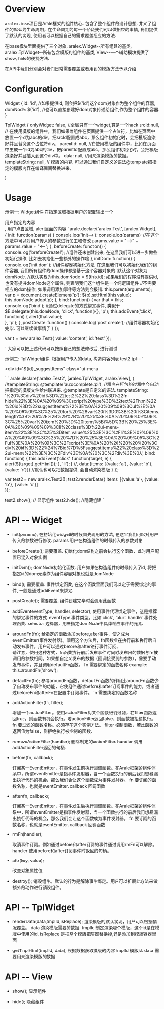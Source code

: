 Overview
========

`aralex.base`项目是Arale框架的组件核心. 包含了整个组件的设计思想. 并义了组件的默认的生命周期，在生命周期的每一个阶段我们可以做相应的事情, 我们提供了默认的实现, 使用者可以根据自己的需求覆盖相应的方法.

在base模块里面提供了三个对象, aralex.Widget--所有组建的基类, aralex.TplWidget--所有包含模版的组件的基类, View--一个辅助模块提供了show, hide的便捷方法. 

在API中我们分别会对我们日常需要覆盖或者用到的模版方法予以介绍. 


Configuration
=============

Widget
{
    id: 'id', //如果提供id, 则会把$('id')这个dom对象作为整个组件的容器,
    domNode: $('id'), //也可以直接创建好dom对象传递给组件,作为整个组件的容器.
}

TplWidget
{
    onlyWidget: false, //全局只有一个widget,算是一个hack
    srcId:null, // 在使用模版的组件中，我们如果给组件在页面提供一个占位符，比如在页面中放置一个id为abc的div，把srcId配置成abc，那么组件初始化时，会把模版渲染好并且替换这个占位符div。
    parentId: null, //在使用模版的组件中，比如在页面中生成一个id为abc的div，把parentId配置成abc，那么组件初始化时，会把模版渲染好并且插入到这个div中。
    data: null, //用来渲染模版的数据。
    templateString: null, // 模版的内容. 可以通过我们自定义的语法@template把指定的模版内容在编译期间替换进来。

}


Usage
=============
示例一: Widget组件 在指定区域根据用户的配置输出一个<div>用户指定的内容</div>, 用户点击区域, alert里面的内容
`
arale.declare('aralex.Test', [aralex.Widget], {
    init: function(params) {
       console.log('init-->');
       console.log(params);
       //在这个方法中可以对用户传入的参数进行加工和修改
       params.value = "-->" + params.value + "<--";
    },
    beforeCreate: function() {
        console.log('breforeCreate!');
        //组件还未创建出来, 在这里我们可以进一步做些初始化操作, 比如去初始化一些额外的操作啥
    },
    initDom: function() {
        console.log('init dom');
        //组件容器初始化方法, 在这里我们可以初始化我们的组件容器, 我们所有组件的dom操作都是基于这个容器对象的. 默认这个对象为domNode.
        //默认实现为this.domNode = $(this.id); 如果我们的程序没有提供id, 也没有提供domNode这个属性, 则表明我们这个组件是一个纯逻辑组件
        //不需要相应的dom操作, 如果调用添加事件等方法则会报错.
        this.parent(arguments);
        var p = document.createElement('p');
        $(p).setHtml(this.value);
        this.domNode.adopt(p);
    },
    bind: function() {
        var that = this;
        console.log('bind');
        //通过delegate的方式绑定事件, 类似于$E.delegate(this.domNode, 'click', function(){}, 'p');
        this.addEvent('click', function() {
            alert(that.value);             
        }, 'p');
    },
    postCreate: function() {
        console.log('post create');
        //组件容器初始化完毕. 可以继续做事情了
    }
});

var t = new aralex.Test({
    value: 'content',
    id: 'test'
});

`
大家可以把上述代码可以按照自己的想法修改后, 进行测试


示例二: TplWidget组件. 根据用户传入的data, 构造内容列表
test2.tpl--
`<div id="test2" class="fn-hide">
    <!--下面的script的内容, 会自动被抽取出来. 然后渲染的时候会合相对应的模版进行渲染通过id. -->
	<script type="text/html" id="suggestItems">
		<ul>
		<% for (var i=0; i<items.length; i++){ %>
			<% var item = items[i]; %>
			<li class="ui-menu-item"><%=item.value%></li>		
		<% } %>
		</ul>
	</script>
	<!--由于页面可能存在多个实例, 这种情况下就需要把id加到前面, 这样我们会自动把组件容器的id给加上去, 这样就可以保证id的唯一-->
    <div id="${id}_suggestItems" class="ui-menu</div>
</div>
`
`
arale.declare('aralex.Test2', [aralex.TplWidget, aralex.View], {
    //templateString: @template('autocomplete.tpl'), //程序在打包的过程中会自动把指定的模版文件给内联进来. @template是自定义的语法. 
    templateString: '%20%3Cdiv%20id%3D%22test2%22%20class%3D%22fn-hide%22%3E%0A%20%09%3Cscript%20type%3D%22text%2Fhtml%22%20id%3D%22suggestItems%22%3E%0A%20%09%09%3Cul%3E%0A%20%09%09%3C%25%20for%20%28var%20i%3D0%3B%20i%3Citems.length%3B%20i%2B%2B%29%7B%20%25%3E%0A%20%09%09%09%3C%25%20var%20item%20%3D%20items%5Bi%5D%3B%20%25%3E%0A%20%09%09%09%3Cli%20class%3D%22ui-menu-item%22%3E%3C%25%3Ditem.value%25%3E%3C%2Fli%3E%09%09%0A%20%09%09%3C%25%20%7D%20%25%3E%0A%20%09%09%3C%2Ful%3E%0A%20%09%3C%2Fscript%3E%0A%20%20%20%20%20%3Cdiv%20id%3D%22%24%7Bid%7D%5FsuggestItems%22%20class%3D%22ui-menu%22%3E%3C%2Fdiv%3E%0A%20%3C%2Fdiv%3E%0A',
    bind: function() {
        this.addEvent('click', function(target, e) {
            alert($(target).getHtml());
        }, 'li');
    }
    //, data:{items: [{value:'a'}, {value: 'b'}, {value: 'c'}]} //默认也可以把数据提供, 会自动渲染模版          
} 
});

var test2 = new aralex.Test2();
test2.renderData({
    items: [{value:'a'}, {value: 'b'}, {value: 'c'}]              
});

test2.show(); // 显示组件
test2.hide(); //隐藏组建
`


API -- Widget
=============

*   init(params);
    在初始化widget的时候首先调用的方法, 在这里我们可以对用户传入的参数进行修改. 
    params 用户在构造组件的时候传入的参数对象

*   beforeCreate();
    需要覆盖. 初始化dom结构之前会执行这个函数，此时用户配置已混入对象实例

*   initDom();
    domNode初始化函数. 用户如果在构造组件的时候传入了id, 将把指定id的dom元素作为组件容器对象也就是domNode

*   bind();
    需要覆盖. 事件绑定函数,  在这个函数里面我们可以定于需要绑定的事件, 一般是通过addEvent来绑定.

*   postCreate();
    需要覆盖. 组件创建完毕时会调用此函数

*   addEventeventType, handler, selector);
    使用事件代理绑定事件，这是推荐的绑定事件的方式. 
    eventType 事件类型，比如'click', 'blur'. handler 事件处理函数.  selector 选择器，用来指定domNode中具体响应事件的元素.

*   aroundFn(fn);
     给指定的函数添加before,after事件，使之成为eventEmitter(事件发射器)。调用这个方法后，fn函数会在执行前和执行后自动发布事件，用户可以通过before和after进行事件订阅。<br/>
     请注意，使用这种方式，fn函数执行前后发布事件时同时发布出的数据与fn被调用的参数相同。如果想自定义发布的数据（回调接受到的参数），需要手动发布事件，并且调用defaultFn函数。
    fn 需要绑定的函数名称
    example: this.aroundFn('show');

*   defaultFn(fn);
    参考aroundFn函数，defaultFn函数的作用比aroundFn函数少了自动发布事件的功能，它使组件通过before和after订阅事件的能力，或者通过beforeFn和afterFn在配置中订阅事件。
    fn 需要绑定的函数名称

*   addActionFilter(fn, filter);
    
    增加一个actionFilter。使用actionFilter对某个函数进行过滤，若filter函数返回true，则函数有机会执行。若actionFilter返回false，则函数被拒绝执行。
    fn 要过滤的函数名称。必须存在这个实例方法。 filter 控制函数，若此函数的返回值为false，则拒绝执行被控制的函数.

*   removeActionFilter(handler);
    删除制定的actionFilter. handler 调用addActionFilter返回的句柄.

*   before(fn, callback);
    
     订阅某一EventEmitter，在事件发生前执行回调函数。在Arale框架的组件体系中，所谓eventEmitter是指事件发射器，当一个函数执行的前后我们想暴漏出执行代码的机会，那么我们会让这个函数成为事件发射器。
    fn 要订阅的函数名称，也就是eventEmitter. callback 回调函数

*   after(fn, callback);

     订阅某一EventEmitter，在事件发生后执行回调函数。在Arale框架的组件体系中，所谓eventEmitter是指事件发射器，当一个函数执行的前后我们想暴漏出执行代码的机会，那么我们会让这个函数成为事件发射器。
     fn 要订阅的函数名称，也就是eventEmitter.  callback 回调函数

*   rmFn(handler);
    
    取消事件订阅。例如通过before和after订阅的事件通过调用rmFn可以解除。
    handler 使用before和after订阅事件时返回的句柄。

*   attr(key, value);
    
    改变对象属性值

*   destroy();
    销毁组件。默认的行为是解除事件绑定。用户可以扩展此方法来做额外的动作进行销毁组件。
    
API -- TplWidget
=============

*   renderData(data,tmplId,isReplace);
    渲染模版的默认实现，用户可以根据情况覆盖。
    data 渲染模版需要的数据. tmplId 制定渲染哪个模版，这个id是在模版中使用的id. isReplace 是把整个模版把容器替换掉,还是添加到模版容器里面

*   getTmplHtml(tmplId, data);
    根据数据获取模版的内容
    tmplId 模版id. data 需要用来渲染模版的数据


API -- View
=============

*   show();
    显示组件

*   hide();
    隐藏组件

